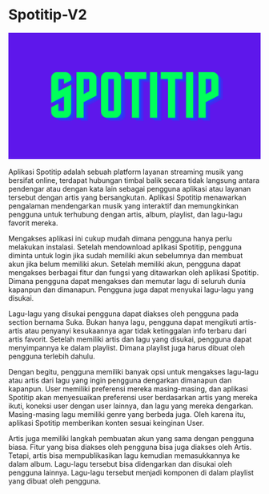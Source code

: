 ﻿# Spotitip-V2

![alt text](spotitip/db/image/SPOTITIP.png)

Aplikasi Spotitip adalah sebuah platform layanan streaming musik yang bersifat online, terdapat hubungan timbal balik secara tidak langsung antara pendengar atau dengan kata lain sebagai pengguna aplikasi atau layanan tersebut dengan artis yang bersangkutan. Aplikasi Spotitip menawarkan pengalaman mendengarkan musik yang interaktif dan memungkinkan pengguna untuk terhubung dengan artis, album, playlist, dan lagu-lagu favorit mereka.

Mengakses aplikasi ini cukup mudah dimana pengguna hanya  perlu melakukan instalasi. Setelah mendownload aplikasi Spotitip, pengguna diminta untuk login jika sudah memiliki akun sebelumnya dan membuat akun jika belum memiliki akun. Setelah memiliki akun, pengguna dapat mengakses berbagai fitur dan fungsi yang ditawarkan oleh aplikasi Spotitip. Dimana pengguna dapat mengakses dan memutar lagu di seluruh dunia kapanpun dan dimanapun. Pengguna juga dapat menyukai lagu-lagu yang disukai.

Lagu-lagu yang disukai pengguna dapat diakses oleh pengguna pada section bernama Suka. Bukan hanya lagu, pengguna dapat mengikuti artis-artis atau penyanyi kesukaannya agar tidak ketinggalan info terbaru dari artis favorit. Setelah memiliki artis dan lagu yang disukai, pengguna dapat menyimpannya ke dalam playlist. Dimana playlist juga harus dibuat oleh pengguna terlebih dahulu. 

Dengan begitu, pengguna memiliki banyak opsi untuk mengakses lagu-lagu atau artis dari lagu yang ingin pengguna dengarkan dimanapun dan kapanpun. User memiliki preferensi mereka masing-masing, dan aplikasi Spotitip akan menyesuaikan preferensi user berdasarkan artis yang mereka ikuti, koneksi user dengan user lainnya, dan lagu yang mereka dengarkan. Masing-masing lagu memiliki genre yang berbeda juga. Oleh karena itu, aplikasi Spotitip memberikan konten sesuai keinginan User.

Artis juga memiliki langkah pembuatan akun yang sama dengan pengguna biasa. Fitur yang bisa diakses oleh pengguna bisa juga diakses oleh Artis. Tetapi, artis bisa mempublikasikan lagu kemudian memasukkannya ke dalam album. Lagu-lagu tersebut bisa didengarkan dan disukai oleh pengguna lainnya. Lagu-lagu tersebut menjadi komponen di dalam playlist yang dibuat oleh pengguna.

